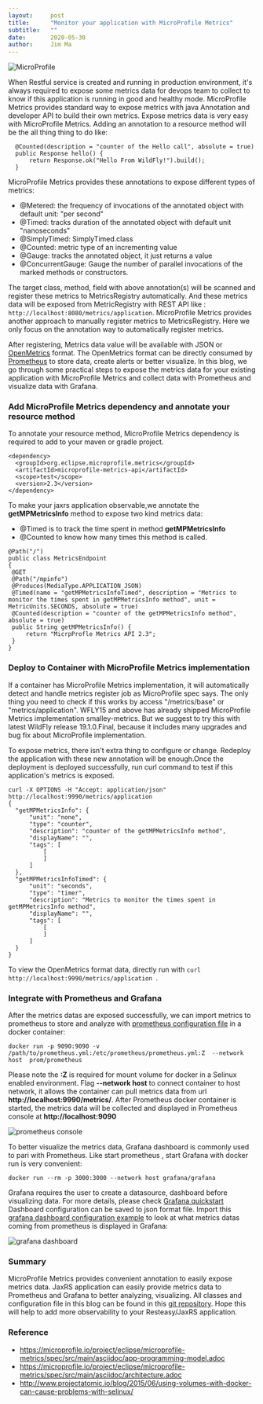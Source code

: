 ```yaml
---
layout:     post
title:      "Monitor your application with MicroProfile Metrics"
subtitle:   ""
date:       2020-05-30
author:     Jim Ma
---
```

![MicroProfile](/img/blog/20200530/microprofile.jpeg)

When Restful service is created and running in production environment, it's always required to expose some metrics data for devops team to collect to know if this application is running in good and healthy mode.
MicroProfile Metrics provides standard way to expose metrics with java Annotation and developer API to build their own metrics. Expose metrics data is very easy with MicroProfile Metrics. Adding an annotation to a resource method will be the all thing thing to do like:

```
  @Counted(description = "counter of the Hello call", absolute = true)
  public Response hello() {
      return Response.ok("Hello From WildFly!").build();
  }
```

MicroProfile Metrics provides these annotations to expose different types of metrics:

- @Metered:  the frequency of invocations of the annotated object with default unit: "per second"
- @Timed: tracks duration of the annotated object with default unit "nanoseconds"
- @SimplyTimed: SimplyTimed.class
- @Counted: metric type of an incrementing value
- @Gauge:  tracks the annotated object, it just returns a value
- @ConcurrentGauge: Gauge the number of parallel invocations of the marked methods or constructors.

The target class, method,  field with above annotation(s) will be scanned and register these metrics to MetricsRegistry automatically. And these metrics data will be exposed from MetricRegistry with REST API like : `http://localhost:8080/metrics/application`. MicroProfile Metrics provides another approach to manually register metrics to MetricsRegistry. Here we only focus on the annotation way to automatically register metrics.

After registering, Metrics data value will be available with JSON or [OpenMetrics](https://openmetrics.io/) format. The OpenMetrics format can be directly consumed by [Prometheus](https://prometheus.io) to store data, create alerts or better visualize.
In this blog, we go through some practical steps to expose the metrics data for your existing application with MicroProfile Metrics and collect data with Prometheus and visualize data with Grafana.

### Add MicroProfile Metrics dependency and annotate your resource method
 
To annotate your resource method, MicroProfile Metrics dependency is required to add to your maven or gradle project.
 
```
<dependency>
  <groupId>org.eclipse.microprofile.metrics</groupId>
  <artifactId>microprofile-metrics-api</artifactId>
  <scope>test</scope>
  <version>2.3</version>
</dependency>
```
To make your jaxrs application observable,we annotate the **getMPMetricsInfo** method to expose two kind metrics data:
- @Timed is to track the time spent in method **getMPMetricsInfo**
- @Counted to know how many times this method is called.   

```
@Path("/")
public class MetricsEndpoint
{
 @GET
 @Path("/mpinfo")
 @Produces(MediaType.APPLICATION_JSON)
 @Timed(name = "getMPMetricsInfoTimed", description = "Metrics to monitor the times spent in getMPMetricsInfo method", unit = MetricUnits.SECONDS, absolute = true)
 @Counted(description = "counter of the getMPMetricsInfo method", absolute = true)
 public String getMPMetricsInfo() {
     return "MicrpProfle Metrics API 2.3";
 }
}
```


### Deploy to Container with MicroProfile Metrics implementation

If a container has MicroProfile Metrics implementation, it will automatically detect and handle metrics register job as MicroProfile spec says. The only thing you need to check if this works by access "/metrics/base" or  "metrics/application". WFLY15 and above has already shipped MicroProfile Metrics implementation smalley-metrics. But we suggest to try this with latest WildFly release 19.1.0.Final, because it includes many upgrades and bug fix about MicroProfile implementation.

To expose metrics, there isn't extra thing to configure or change. Redeploy the application with these new annotation will be enough.Once the deployment is deployed successfully, run curl command
to test if this application's metrics is exposed.

```
curl -X OPTIONS -H "Accept: application/json" http://localhost:9990/metrics/application
{
  "getMPMetricsInfo": {
      "unit": "none",
      "type": "counter",
      "description": "counter of the getMPMetricsInfo method",
      "displayName": "",
      "tags": [
          [
          ]
      ]
  },
  "getMPMetricsInfoTimed": {
      "unit": "seconds",
      "type": "timer",
      "description": "Metrics to monitor the times spent in getMPMetricsInfo method",
      "displayName": "",
      "tags": [
          [
          ]
      ]
  }
}
```
To view the OpenMetrics format data, directly run with `curl http://localhost:9990/metrics/application `.

### Integrate with Prometheus and Grafana

After the metrics datas are exposed successfully, we can import metrics to prometheus to store and analyze with [prometheus configuration file](https://github.com/jimma/resteasy-quickstart/blob/master/microprofile-metrics/prometheus.yml) in a docker container:

```
docker run -p 9090:9090 -v /path/to/prometheus.yml:/etc/prometheus/prometheus.yml:Z  --network host  prom/prometheus
```

Please note the **:Z** is required for mount volume for docker in a Selinux enabled environment. Flag **--network host**  to connect container to host network, it allows the container can pull metrics data from url **http://localhost:9990/metrics/**.  After Prometheus docker container is started, the metrics data will be collected and displayed in Prometheus console at **http://localhost:9090**

![prometheus console](/img/blog/20200530/prometheus.png)

To better visualize the metrics data, Grafana dashboard is commonly used to pari with Prometheus. Like start prometheus , start Grafana with docker run is very convenient:

```
docker run --rm -p 3000:3000 --network host grafana/grafana
```

Grafana requires the user to create a datasource, dashboard before visualizing data. For more details, please check [Grafana quickstart](https://grafana.com/docs/grafana/latest/getting-started/getting-started)
Dashboard configuration can be saved to json format file. Import this [grafana dashboard configuration example](https://github.com/jimma/resteasy-quickstart/blob/master/microprofile-metrics/grafana.json) to look at what metrics datas coming from prometheus is displayed in Grafana:

![grafana dashboard](/img/blog/20200530/grafana.png)

### Summary

MicroProfile Metrics provides convenient annotation to easily expose metrics data. JaxRS application can easily provide metrics data to Prometheus and Grafana to better analyzing, visualizing. All classes and configuration file in this blog can be found in this [git repository](https://github.com/jimma/resteasy-quickstart/tree/master/microprofile-metrics). Hope this will help to add more observability to your Resteasy/JaxRS application.

### Reference
- https://microprofile.io/project/eclipse/microprofile-metrics/spec/src/main/asciidoc/app-programming-model.adoc
- https://microprofile.io/project/eclipse/microprofile-metrics/spec/src/main/asciidoc/architecture.adoc
- http://www.projectatomic.io/blog/2015/06/using-volumes-with-docker-can-cause-problems-with-selinux/
